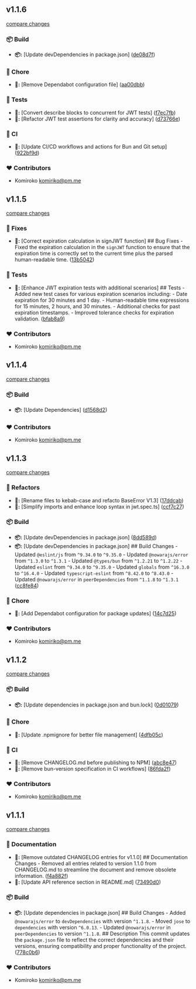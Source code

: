 
## v1.1.6

[compare changes](https://github.com/NowaraJS/jwt/compare/v1.1.5...v1.1.6)

### 📦 Build

- **📦:** [Update devDependencies in package.json] ([de08d7f](https://github.com/NowaraJS/jwt/commit/de08d7f))

### 🦉 Chore

- **🦉:** [Remove Dependabot configuration file] ([aa00dbb](https://github.com/NowaraJS/jwt/commit/aa00dbb))

### 🧪 Tests

- **🧪:** [Convert describe blocks to concurrent for JWT tests] ([f7ec7fb](https://github.com/NowaraJS/jwt/commit/f7ec7fb))
- **🧪:** [Refactor JWT test assertions for clarity and accuracy] ([d73766e](https://github.com/NowaraJS/jwt/commit/d73766e))

### 🤖 CI

- **🤖:** [Update CI/CD workflows and actions for Bun and Git setup] ([922bf9d](https://github.com/NowaraJS/jwt/commit/922bf9d))

### ❤️ Contributors

- Komiroko <komiriko@pm.me>

## v1.1.5

[compare changes](https://github.com/NowaraJS/jwt/compare/v1.1.4...v1.1.5)

### 🔧 Fixes

- **🔧:** [Correct expiration calculation in signJWT function] ## Bug Fixes - Fixed the expiration calculation in the `signJWT` function to ensure that the expiration time is correctly set to the current time plus the parsed human-readable time. ([13b5042](https://github.com/NowaraJS/jwt/commit/13b5042))

### 🧪 Tests

- **🧪:** [Enhance JWT expiration tests with additional scenarios] ## Tests - Added new test cases for various expiration scenarios including:   - Date expiration for 30 minutes and 1 day.   - Human-readable time expressions for 15 minutes, 2 hours, and 30 minutes.   - Additional checks for past expiration timestamps. - Improved tolerance checks for expiration validation. ([bfab8a9](https://github.com/NowaraJS/jwt/commit/bfab8a9))

### ❤️ Contributors

- Komiroko <komiriko@pm.me>

## v1.1.4

[compare changes](https://github.com/NowaraJS/jwt/compare/v1.1.3...v1.1.4)

### 📦 Build

- **📦:** [Update Dependencies] ([d1568d2](https://github.com/NowaraJS/jwt/commit/d1568d2))

### ❤️ Contributors

- Komiroko <komiriko@pm.me>

## v1.1.3

[compare changes](https://github.com/NowaraJS/jwt/compare/v1.1.2...v1.1.3)

### 🧹 Refactors

- **🧹:** [Rename files to kebab-case and refacto BaseError V1.3] ([17ddcab](https://github.com/NowaraJS/jwt/commit/17ddcab))
- **🧹:** [Simplify imports and enhance loop syntax in jwt.spec.ts] ([ccf7c27](https://github.com/NowaraJS/jwt/commit/ccf7c27))

### 📦 Build

- **📦:** [Update devDependencies in package.json] ([8dd589d](https://github.com/NowaraJS/jwt/commit/8dd589d))
- **📦:** [Update devDependencies in package.json] ## Build Changes - Updated `@eslint/js` from `^9.34.0` to `^9.35.0` - Updated `@nowarajs/error` from `^1.3.0` to `^1.3.1` - Updated `@types/bun` from `^1.2.21` to `^1.2.22` - Updated `eslint` from `^9.34.0` to `^9.35.0` - Updated `globals` from `^16.3.0` to `^16.4.0` - Updated `typescript-eslint` from `^8.42.0` to `^8.43.0` - Updated `@nowarajs/error` in `peerDependencies` from `^1.1.8` to `^1.3.1` ([cc8fe84](https://github.com/NowaraJS/jwt/commit/cc8fe84))

### 🦉 Chore

- **🦉:** [Add Dependabot configuration for package updates] ([14c7d25](https://github.com/NowaraJS/jwt/commit/14c7d25))

### ❤️ Contributors

- Komiroko <komiriko@pm.me>

## v1.1.2

[compare changes](https://github.com/NowaraJS/jwt/compare/v1.1.1...v1.1.2)

### 📦 Build

- **📦:** [Update dependencies in package.json and bun.lock] ([0d01079](https://github.com/NowaraJS/jwt/commit/0d01079))

### 🦉 Chore

- **🦉:** [Update .npmignore for better file management] ([4dfb05c](https://github.com/NowaraJS/jwt/commit/4dfb05c))

### 🤖 CI

- **🤖:** [Remove CHANGELOG.md before publishing to NPM] ([abc8e47](https://github.com/NowaraJS/jwt/commit/abc8e47))
- **🤖:** [Remove bun-version specification in CI workflows] ([86fda2f](https://github.com/NowaraJS/jwt/commit/86fda2f))

### ❤️ Contributors

- Komiroko <komiriko@pm.me>

## v1.1.1

[compare changes](https://github.com/NowaraJS/jwt/compare/v1.1.0...v1.1.1)

### 📖 Documentation

- **📖:** [Remove outdated CHANGELOG entries for v1.1.0] ## Documentation Changes - Removed all entries related to version 1.1.0 from CHANGELOG.md to streamline the document and remove obsolete information. ([f4a882f](https://github.com/NowaraJS/jwt/commit/f4a882f))
- **📖:** [Update API reference section in README.md] ([73490d0](https://github.com/NowaraJS/jwt/commit/73490d0))

### 📦 Build

- **📦:** [Update dependencies in package.json] ## Build Changes - Added `@nowarajs/error` to `devDependencies` with version `^1.1.8`. - Moved `jose` to `dependencies` with version `^6.0.13`. - Updated `@nowarajs/error` in `peerDependencies` to version `^1.1.8`. ## Description This commit updates the `package.json` file to reflect the correct dependencies and their versions, ensuring compatibility and proper functionality of the project. ([778c0b6](https://github.com/NowaraJS/jwt/commit/778c0b6))

### ❤️ Contributors

- Komiroko <komiriko@pm.me>

